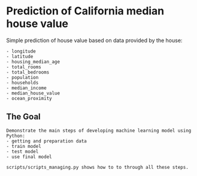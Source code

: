 # Prediction of California median house value

Simple prediction of house value based on data provided by the house:

    - longitude
    - latitude
    - housing_median_age
    - total_rooms
    - total_bedrooms
    - population
    - households
    - median_income
    - median_house_value
    - ocean_proximity

## The Goal
    Demonstrate the main steps of developing machine learning model using Python:
    - getting and preparation data
    - train model
    - test model
    - use final model

    scripts/scripts_managing.py shows how to to through all these steps.
